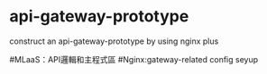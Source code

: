 # api-gateway-prototype
construct an api-gateway-prototype by using nginx plus

#MLaaS：API邏輯和主程式區
#Nginx:gateway-related config seyup
